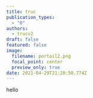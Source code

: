 ```yaml
---
title: truc
publication_types:
  - "0"
authors:
  - trucv2
draft: false
featured: false
image:
  filename: portail2.png
  focal_point: center
  preview_only: true
date: 2021-04-29T21:20:58.774Z
---
```

hello